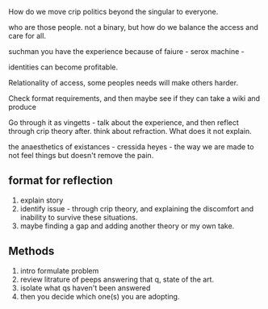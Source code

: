
How do we move crip politics beyond the singular to everyone.

who are those people. not a binary, but how do we balance the access and care for all. 

suchman you have the experience because of faiure - serox machine - 

identities can become profitable.

Relationality of access, some peoples needs will make others harder. 

Check format requirements, and then maybe see if they can take a wiki and produce 

Go through it as vingetts - talk about the experience, and then reflect through crip theory after. think about refraction. What does it not explain. 

the anaesthetics of existances - cressida heyes - the way we are made to not feel things but doesn't remove the pain. 

## format for reflection 
1. explain story
2. identify issue - through crip theory, and explaining the discomfort and inability to survive these situations. 
3. maybe finding a gap and adding another theory or my own take. 


## Methods
1. intro formulate problem
2. review litrature of peeps answering that q, state of the art.
3. isolate what qs haven't been answered
4. then you decide which one(s) you are adopting. 